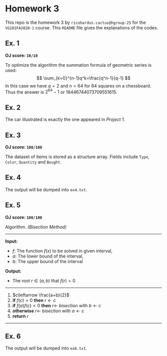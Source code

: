 # Homework 3

This repo is the homework 3 by `ricohardus.cactus@hgroup-25` for the `VG101FA2020-1` course. This `README` file gives the explanations of the codes.

## Ex. 1

**OJ score: `10/10`**

To optimize the algorithm the summation formula of geometric series is used:
$$
\sum_{k=0}^{n-1}q^k=\frac{q^n-1}{q-1}
$$
In this case we have $q=2$ and $n=64$ for 64 squares on a chessboard. Thus the answer is $2^{64}-1$ or $18446744073709551615$.

## Ex. 2

The car illustrated is exactly the one appeared in *Project 1*.

## Ex. 3

**OJ score: `100/100`**

The dataset of items is stored as a structure array. Fields include `Type`, `Color`, `Quantity` and `Bought`.

## Ex. 4

The output will be dumped into `ex4.txt`.

## Ex. 5

**OJ score: `100/100`**

Algorithm.  *(Bisection Method)*

------

**Input:**

- $f$: The function $f(x)$ to be solved in given interval,
- $a$: The lower bound of the interval,
- $b$: The upper bound of the interval

**Output:**

- The root $r\in(a,b)$ that $f(r)=0$

------

1. $c\leftarrow \frac{a+b}{2}$
2. **if** $f(c)=0$ **then** $r\leftarrow c$
3. **if** $f(a)f(c)<0$ **then** $r\leftarrow$ *bisection* with $b\leftarrow c$
4. **otherwise** $r\leftarrow$ *bisection* with $a\leftarrow c$
5. **return** $r$

------

## Ex. 6

The output will be dumped into `ex6.txt`.